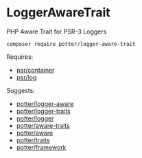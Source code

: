 # LoggerAwareTrait
PHP Aware Trait for PSR-3 Loggers

`composer require potter/logger-aware-trait`

Requires:
 * [psr/container](https://github.com/php-fig/container)
 * [psr/log](https://github.com/php-fig/log)

Suggests:
 * [potter/logger-aware](https://github.com/jaypotter/LoggerAware)
 * [potter/logger-traits](https://github.com/jaypotter/LoggerTraits)
 * [potter/logger](https://github.com/jaypotter/Logger)
 * [potter/aware-traits](https://github.com/jaypotter/AwareTraits)
 * [potter/aware](https://github.com/jaypotter/Aware)
 * [potter/traits](https://github.com/jaypotter/Traits)
 * [potter/framework](https://github.com/jaypotter/Framework)